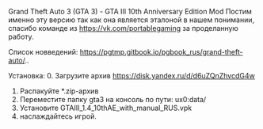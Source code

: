 
Grand Theft Auto 3 (GTA 3) - GTA III 10th Anniversary Edition Mod
Постим именно эту версию так как она является эталоной в нашем понимании, спасибо команде из https://vk.com/portablegaming за проделанную работу.

Список новведений: https://pgtmp.gitbook.io/pgbook_rus/grand-theft-auto/..

Установка:
0. Загрузите архив https://disk.yandex.ru/d/d6uZQnZhvcdG4w
1. Распакуйте *.zip-архив
2. Переместите папку gta3 на консоль по пути: ux0:data/
3. Установите GTAIII_1.4_10thAE_with_manual_RUS.vpk
4. наслаждайтесь игрой.